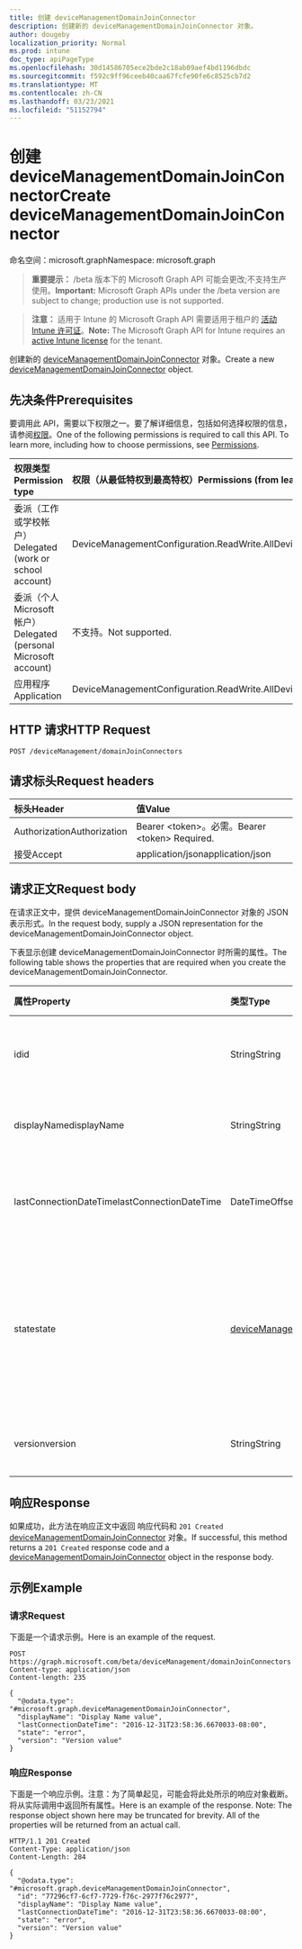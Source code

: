 ```yaml
---
title: 创建 deviceManagementDomainJoinConnector
description: 创建新的 deviceManagementDomainJoinConnector 对象。
author: dougeby
localization_priority: Normal
ms.prod: intune
doc_type: apiPageType
ms.openlocfilehash: 30d14586705ece2bde2c18ab09aef4bd1196dbdc
ms.sourcegitcommit: f592c9ff96ceeb40caa67fcfe90fe6c8525cb7d2
ms.translationtype: MT
ms.contentlocale: zh-CN
ms.lasthandoff: 03/23/2021
ms.locfileid: "51152794"
---
```

# <a name="create-devicemanagementdomainjoinconnector"></a><span data-ttu-id="31989-103">创建 deviceManagementDomainJoinConnector</span><span class="sxs-lookup"><span data-stu-id="31989-103">Create deviceManagementDomainJoinConnector</span></span>

<span data-ttu-id="31989-104">命名空间：microsoft.graph</span><span class="sxs-lookup"><span data-stu-id="31989-104">Namespace: microsoft.graph</span></span>

> <span data-ttu-id="31989-105">**重要提示：** /beta 版本下的 Microsoft Graph API 可能会更改;不支持生产使用。</span><span class="sxs-lookup"><span data-stu-id="31989-105">**Important:** Microsoft Graph APIs under the /beta version are subject to change; production use is not supported.</span></span>

> <span data-ttu-id="31989-106">**注意：** 适用于 Intune 的 Microsoft Graph API 需要适用于租户的 [活动 Intune 许可证](https://go.microsoft.com/fwlink/?linkid=839381)。</span><span class="sxs-lookup"><span data-stu-id="31989-106">**Note:** The Microsoft Graph API for Intune requires an [active Intune license](https://go.microsoft.com/fwlink/?linkid=839381) for the tenant.</span></span>

<span data-ttu-id="31989-107">创建新的 [deviceManagementDomainJoinConnector](../resources/intune-odj-devicemanagementdomainjoinconnector.md) 对象。</span><span class="sxs-lookup"><span data-stu-id="31989-107">Create a new [deviceManagementDomainJoinConnector](../resources/intune-odj-devicemanagementdomainjoinconnector.md) object.</span></span>

## <a name="prerequisites"></a><span data-ttu-id="31989-108">先决条件</span><span class="sxs-lookup"><span data-stu-id="31989-108">Prerequisites</span></span>
<span data-ttu-id="31989-p101">要调用此 API，需要以下权限之一。要了解详细信息，包括如何选择权限的信息，请参阅[权限](/graph/permissions-reference)。</span><span class="sxs-lookup"><span data-stu-id="31989-p101">One of the following permissions is required to call this API. To learn more, including how to choose permissions, see [Permissions](/graph/permissions-reference).</span></span>

|<span data-ttu-id="31989-111">权限类型</span><span class="sxs-lookup"><span data-stu-id="31989-111">Permission type</span></span>|<span data-ttu-id="31989-112">权限（从最低特权到最高特权）</span><span class="sxs-lookup"><span data-stu-id="31989-112">Permissions (from least to most privileged)</span></span>|
|:---|:---|
|<span data-ttu-id="31989-113">委派（工作或学校帐户）</span><span class="sxs-lookup"><span data-stu-id="31989-113">Delegated (work or school account)</span></span>|<span data-ttu-id="31989-114">DeviceManagementConfiguration.ReadWrite.All</span><span class="sxs-lookup"><span data-stu-id="31989-114">DeviceManagementConfiguration.ReadWrite.All</span></span>|
|<span data-ttu-id="31989-115">委派（个人 Microsoft 帐户）</span><span class="sxs-lookup"><span data-stu-id="31989-115">Delegated (personal Microsoft account)</span></span>|<span data-ttu-id="31989-116">不支持。</span><span class="sxs-lookup"><span data-stu-id="31989-116">Not supported.</span></span>|
|<span data-ttu-id="31989-117">应用程序</span><span class="sxs-lookup"><span data-stu-id="31989-117">Application</span></span>|<span data-ttu-id="31989-118">DeviceManagementConfiguration.ReadWrite.All</span><span class="sxs-lookup"><span data-stu-id="31989-118">DeviceManagementConfiguration.ReadWrite.All</span></span>|

## <a name="http-request"></a><span data-ttu-id="31989-119">HTTP 请求</span><span class="sxs-lookup"><span data-stu-id="31989-119">HTTP Request</span></span>
<!-- {
  "blockType": "ignored"
}
-->
``` http
POST /deviceManagement/domainJoinConnectors
```

## <a name="request-headers"></a><span data-ttu-id="31989-120">请求标头</span><span class="sxs-lookup"><span data-stu-id="31989-120">Request headers</span></span>
|<span data-ttu-id="31989-121">标头</span><span class="sxs-lookup"><span data-stu-id="31989-121">Header</span></span>|<span data-ttu-id="31989-122">值</span><span class="sxs-lookup"><span data-stu-id="31989-122">Value</span></span>|
|:---|:---|
|<span data-ttu-id="31989-123">Authorization</span><span class="sxs-lookup"><span data-stu-id="31989-123">Authorization</span></span>|<span data-ttu-id="31989-124">Bearer &lt;token&gt;。必需。</span><span class="sxs-lookup"><span data-stu-id="31989-124">Bearer &lt;token&gt; Required.</span></span>|
|<span data-ttu-id="31989-125">接受</span><span class="sxs-lookup"><span data-stu-id="31989-125">Accept</span></span>|<span data-ttu-id="31989-126">application/json</span><span class="sxs-lookup"><span data-stu-id="31989-126">application/json</span></span>|

## <a name="request-body"></a><span data-ttu-id="31989-127">请求正文</span><span class="sxs-lookup"><span data-stu-id="31989-127">Request body</span></span>
<span data-ttu-id="31989-128">在请求正文中，提供 deviceManagementDomainJoinConnector 对象的 JSON 表示形式。</span><span class="sxs-lookup"><span data-stu-id="31989-128">In the request body, supply a JSON representation for the deviceManagementDomainJoinConnector object.</span></span>

<span data-ttu-id="31989-129">下表显示创建 deviceManagementDomainJoinConnector 时所需的属性。</span><span class="sxs-lookup"><span data-stu-id="31989-129">The following table shows the properties that are required when you create the deviceManagementDomainJoinConnector.</span></span>

|<span data-ttu-id="31989-130">属性</span><span class="sxs-lookup"><span data-stu-id="31989-130">Property</span></span>|<span data-ttu-id="31989-131">类型</span><span class="sxs-lookup"><span data-stu-id="31989-131">Type</span></span>|<span data-ttu-id="31989-132">说明</span><span class="sxs-lookup"><span data-stu-id="31989-132">Description</span></span>|
|:---|:---|:---|
|<span data-ttu-id="31989-133">id</span><span class="sxs-lookup"><span data-stu-id="31989-133">id</span></span>|<span data-ttu-id="31989-134">String</span><span class="sxs-lookup"><span data-stu-id="31989-134">String</span></span>|<span data-ttu-id="31989-135">表示连接器的唯一标识符。</span><span class="sxs-lookup"><span data-stu-id="31989-135">Unique identifier to represent a connector.</span></span>|
|<span data-ttu-id="31989-136">displayName</span><span class="sxs-lookup"><span data-stu-id="31989-136">displayName</span></span>|<span data-ttu-id="31989-137">String</span><span class="sxs-lookup"><span data-stu-id="31989-137">String</span></span>|<span data-ttu-id="31989-138">连接器显示名称。</span><span class="sxs-lookup"><span data-stu-id="31989-138">The connector display name.</span></span>|
|<span data-ttu-id="31989-139">lastConnectionDateTime</span><span class="sxs-lookup"><span data-stu-id="31989-139">lastConnectionDateTime</span></span>|<span data-ttu-id="31989-140">DateTimeOffset</span><span class="sxs-lookup"><span data-stu-id="31989-140">DateTimeOffset</span></span>|<span data-ttu-id="31989-141">上次连接器联系 Intune 的时间。</span><span class="sxs-lookup"><span data-stu-id="31989-141">Last time connector contacted Intune.</span></span>|
|<span data-ttu-id="31989-142">state</span><span class="sxs-lookup"><span data-stu-id="31989-142">state</span></span>|[<span data-ttu-id="31989-143">deviceManagementDomainJoinConnectorState</span><span class="sxs-lookup"><span data-stu-id="31989-143">deviceManagementDomainJoinConnectorState</span></span>](../resources/intune-odj-devicemanagementdomainjoinconnectorstate.md)|<span data-ttu-id="31989-144">连接器状态。</span><span class="sxs-lookup"><span data-stu-id="31989-144">The connector state.</span></span> <span data-ttu-id="31989-145">可取值为：`active`、`error`、`inactive`。</span><span class="sxs-lookup"><span data-stu-id="31989-145">Possible values are: `active`, `error`, `inactive`.</span></span>|
|<span data-ttu-id="31989-146">version</span><span class="sxs-lookup"><span data-stu-id="31989-146">version</span></span>|<span data-ttu-id="31989-147">String</span><span class="sxs-lookup"><span data-stu-id="31989-147">String</span></span>|<span data-ttu-id="31989-148">连接器的版本。</span><span class="sxs-lookup"><span data-stu-id="31989-148">The version of the connector.</span></span>|



## <a name="response"></a><span data-ttu-id="31989-149">响应</span><span class="sxs-lookup"><span data-stu-id="31989-149">Response</span></span>
<span data-ttu-id="31989-150">如果成功，此方法在响应正文中返回 响应代码和 `201 Created` [deviceManagementDomainJoinConnector](../resources/intune-odj-devicemanagementdomainjoinconnector.md) 对象。</span><span class="sxs-lookup"><span data-stu-id="31989-150">If successful, this method returns a `201 Created` response code and a [deviceManagementDomainJoinConnector](../resources/intune-odj-devicemanagementdomainjoinconnector.md) object in the response body.</span></span>

## <a name="example"></a><span data-ttu-id="31989-151">示例</span><span class="sxs-lookup"><span data-stu-id="31989-151">Example</span></span>

### <a name="request"></a><span data-ttu-id="31989-152">请求</span><span class="sxs-lookup"><span data-stu-id="31989-152">Request</span></span>
<span data-ttu-id="31989-153">下面是一个请求示例。</span><span class="sxs-lookup"><span data-stu-id="31989-153">Here is an example of the request.</span></span>
``` http
POST https://graph.microsoft.com/beta/deviceManagement/domainJoinConnectors
Content-type: application/json
Content-length: 235

{
  "@odata.type": "#microsoft.graph.deviceManagementDomainJoinConnector",
  "displayName": "Display Name value",
  "lastConnectionDateTime": "2016-12-31T23:58:36.6670033-08:00",
  "state": "error",
  "version": "Version value"
}
```

### <a name="response"></a><span data-ttu-id="31989-154">响应</span><span class="sxs-lookup"><span data-stu-id="31989-154">Response</span></span>
<span data-ttu-id="31989-p103">下面是一个响应示例。注意：为了简单起见，可能会将此处所示的响应对象截断。将从实际调用中返回所有属性。</span><span class="sxs-lookup"><span data-stu-id="31989-p103">Here is an example of the response. Note: The response object shown here may be truncated for brevity. All of the properties will be returned from an actual call.</span></span>
``` http
HTTP/1.1 201 Created
Content-Type: application/json
Content-Length: 284

{
  "@odata.type": "#microsoft.graph.deviceManagementDomainJoinConnector",
  "id": "77296cf7-6cf7-7729-f76c-2977f76c2977",
  "displayName": "Display Name value",
  "lastConnectionDateTime": "2016-12-31T23:58:36.6670033-08:00",
  "state": "error",
  "version": "Version value"
}
```




